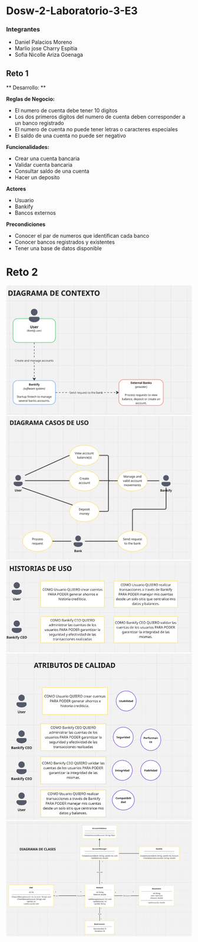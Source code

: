 # Dosw-2-Laboratorio-3-E3

### Integrantes
- Daniel Palacios Moreno
- Marlio jose Charry Espitia
- Sofia Nicolle Ariza Goenaga

## Reto 1
** Desarrollo: **

**Reglas de Negocio:**
- El numero de cuenta debe tener 10 digitos
- Los dos primeros digitos del numero de cuenta deben corresponder a un banco registrado
- El numero de cuenta no puede tener letras o caracteres especiales
- El saldo de una cuenta no puede ser negativo

**Funcionalidades:**
- Crear una cuenta bancaria
- Validar cuenta bancaria
- Consultar saldo de una cuenta
- Hacer un deposito

**Actores**
- Usuario
- Bankify
- Bancos externos

**Precondiciones**
- Conocer el par de numeros que identifican cada banco
- Conocer bancos registrados y existentes
- Tener una base de datos disponible


# Reto 2
![img_1.png](docs/images/CasosUso.png)
![img.png](docs/images/contexto.png)
![img_2.png](docs/images/historiaUso.png)
![img_3.png](docs/images/atributosCalidad.png)
![img_4.png](docs/images/diagramaClases.png)